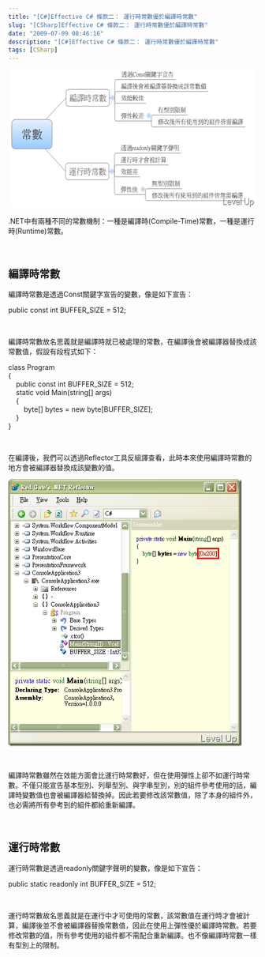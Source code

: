 ```yaml
---
title: "[C#]Effective C# 條款二： 運行時常數優於編譯時常數"
slug: "[CSharp]Effective C# 條款二： 運行時常數優於編譯時常數"
date: "2009-07-09 08:46:16"
description: "[C#]Effective C# 條款二： 運行時常數優於編譯時常數"
tags: [CSharp]
---
```


<p>
	<img alt="image" border="0" height="280" src="\images\posts\9263\image_thumb_3.png" style="border-right-width: 0px; display: inline; border-top-width: 0px; border-bottom-width: 0px; border-left-width: 0px" title="image" width="585" /></p>
<p>
	.NET中有兩種不同的常數機制：一種是編譯時(Compile-Time)常數，一種是運行時(Runtime)常數。</p>
<p>
	 </p>
<h2>
	編譯時常數</h2>
<p>
	編譯時常數是透過Const關鍵字宣告的變數，像是如下宣告：</p>
<p>
	public const int BUFFER_SIZE = 512;</p>
<p>
	 </p>
<p>
	編譯時常數故名思義就是編譯時就已被處理的常數，在編譯後會被編譯器替換成該常數值，假設有段程式如下：</p>
<p>
	class Program<br />
	{<br />
	    public const int BUFFER_SIZE = 512;<br />
	    static void Main(string[] args)<br />
	    {<br />
	        byte[] bytes = new byte[BUFFER_SIZE];<br />
	    }<br />
	}</p>
<p>
	 </p>
<p>
	在編譯後，我們可以透過Reflector工具反組譯查看，此時本來使用編譯時常數的地方會被編譯器替換成該變數的值。</p>
<p>
	<img alt="image" border="0" height="541" src="\images\posts\9263\image_thumb.png" style="border-right-width: 0px; display: inline; border-top-width: 0px; border-bottom-width: 0px; border-left-width: 0px" title="image" width="474" /></p>
<p>
	 </p>
<p>
	編譯時常數雖然在效能方面會比運行時常數好，但在使用彈性上卻不如運行時常數。不僅只能宣告基本型別、列舉型別、與字串型別，別的組件參考使用的話，編譯時變數值也會被編譯器給替換掉。因此若要修改該常數值，除了本身的組件外，也必需將所有參考到的組件都給重新編譯。</p>
<p>
	 </p>
<h2>
	運行時常數</h2>
<p>
	運行時常數是透過readonly關鍵字聲明的變數，像是如下宣告：</p>
<p>
	public static readonly int BUFFER_SIZE = 512;</p>
<p>
	 </p>
<p>
	運行時常數故名思義就是在運行中才可使用的常數，該常數值在運行時才會被計算，編譯後並不會被編譯器替換常數值，因此在使用上彈性優於編譯時常數。若要修改常數的值，所有參考使用的組件都不需配合重新編譯。也不像編譯時常數一樣有型別上的限制。</p>
